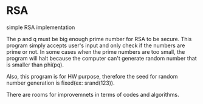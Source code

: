 # RSA
simple RSA implementation


The p and q must be big enough prime number for RSA to be secure.
This program simply accepts user's input and only check if the numbers are prime or not.
In some cases when the prime numbers are too small, the program will halt because the computer can't generate random number that is smaller than phi(pq).

Also, this program is for HW purpose, therefore the seed for random number generation is fixed(ex: srand(123)).

There are rooms for improvemnets in terms of codes and algorithms.
